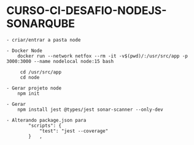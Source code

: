 # CURSO-CI-DESAFIO-NODEJS-SONARQUBE
    - criar/entrar a pasta node
    
    - Docker Node
        docker run --network netfox --rm -it -v$(pwd)/:/usr/src/app -p 3000:3000 --name nodelocal node:15 bash

         cd /usr/src/app
         cd node
    
    - Gerar projeto node
        npm init

    - Gerar
        npm install jest @types/jest sonar-scanner --only-dev

    - Alterando package.json para
            "scripts": {
                "test": "jest --coverage"
            }   ,
